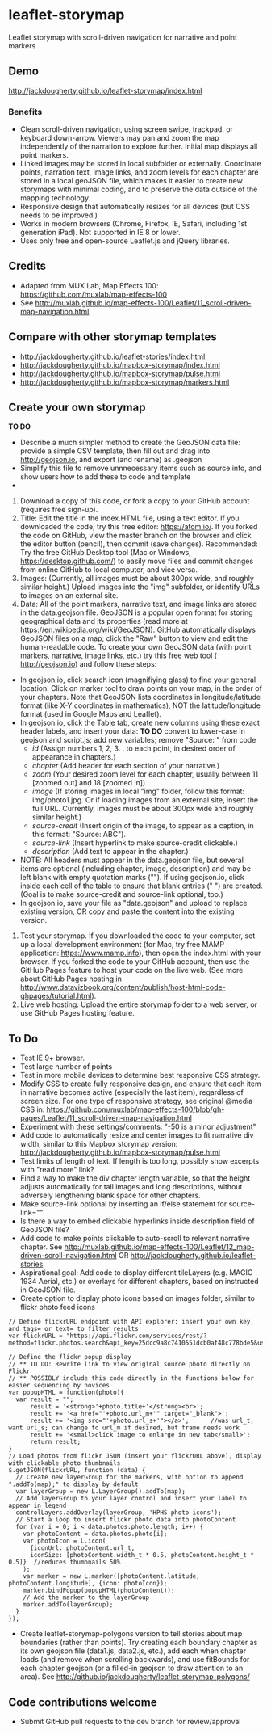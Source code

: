 # leaflet-storymap
Leaflet storymap with scroll-driven navigation for narrative and point markers

## Demo
http://jackdougherty.github.io/leaflet-storymap/index.html

### Benefits
- Clean scroll-driven navigation, using screen swipe, trackpad, or keyboard down-arrow. Viewers may pan and zoom the map independently of the narration to explore further. Initial map displays all point markers.
- Linked images may be stored in local subfolder or externally. Coordinate points, narration text, image links, and zoom levels for each chapter are stored in a local geoJSON file, which makes it easier to create new storymaps with minimal coding, and to preserve the data outside of the mapping technology.
- Responsive design that automatically resizes for all devices (but CSS needs to be improved.)
- Works in modern browsers (Chrome, Firefox, IE, Safari, including 1st generation iPad). Not supported in IE 8 or lower.
- Uses only free and open-source Leaflet.js and jQuery libraries.

## Credits
- Adapted from MUX Lab, Map Effects 100: https://github.com/muxlab/map-effects-100
- See http://muxlab.github.io/map-effects-100/Leaflet/11_scroll-driven-map-navigation.html

## Compare with other storymap templates
- http://jackdougherty.github.io/leaflet-stories/index.html
- http://jackdougherty.github.io/mapbox-storymap/index.html
- http://jackdougherty.github.io/mapbox-storymap/pulse.html
- http://jackdougherty.github.io/mapbox-storymap/markers.html

## Create your own storymap

**TO DO** 
- Describe a much simpler method to create the GeoJSON data file: provide a simple CSV template, then fill out and drag into http://geojson.io, and export (and rename) as .geojson
- Simplify this file to remove unnnecessary items such as source info, and show users how to add these to code and template
- 

1. Download a copy of this code, or fork a copy to your GitHub account (requires free sign-up).
1. Title: Edit the title in the index.HTML file, using a text editor. If you downloaded the code, try this free editor: https://atom.io/. If you forked the code on GitHub, view the master branch on the browser and click the editor button (pencil), then commit (save changes). Recommended: Try the free GitHub Desktop tool (Mac or Windows, https://desktop.github.com/) to easily move files and commit changes from online GitHub to local computer, and vice versa.
1. Images: (Currently, all images must be about 300px wide, and roughly similar height.) Upload images into the "img" subfolder, or identify URLs to images on an external site.
1. Data: All of the point markers, narrative text, and image links are stored in the data.geojson file. GeoJSON is a popular open format for storing geographical data and its properties (read more at https://en.wikipedia.org/wiki/GeoJSON). GitHub automatically displays GeoJSON files on a map; click the "Raw" button to view and edit the human-readable code. To create your own GeoJSON data (with point markers, narrative, image links, etc.) try this free web tool ( http://geojson.io) and follow these steps:
- In geojson.io, click search icon (magnifiying glass) to find your general location. Click on marker tool to draw points on your map, in the order of your chapters. Note that GeoJSON lists coordinates in longitude/latitude format (like X-Y coordinates in mathematics), NOT the latitude/longitude format (used in Google Maps and Leaflet).
- In geojson.io, click the Table tab, create new columns using these exact header labels, and insert your data:
**TO DO** convert to lower-case in geojson and script.js; add new variables; remove "Source: " from code
  - *id* (Assign numbers 1, 2, 3. . to each point, in desired order of appearance in chapters.)
  - *chapter* (Add header for each section of your narrative.)
  - *zoom* (Your desired zoom level for each chapter, usually between 11 [zoomed out] and 18 [zoomed in])
  - *image* (If storing images in local "img" folder, follow this format: img/photo1.jpg. Or if loading images from an external site, insert the full URL. Currently, images must be about 300px wide and roughly similar height.)
  - *source-credit* (Insert origin of the image, to appear as a caption, in this format: "Source: ABC").
  - *source-link* (Insert hyperlink to make source-credit clickable.)
  - *description* (Add text to appear in the chapter.)
- NOTE: All headers must appear in the data.geojson file, but several items are optional (including chapter, image, description) and may be left blank with empty quotation marks (""). If using geojson.io, click inside each cell of the table to ensure that blank entries (" ") are created. (Goal is to make source-credit and source-link optional, too.)
- In geojson.io, save your file as "data.geojson" and upload to replace existing version, OR copy and paste the content into the existing version.
1. Test your storymap. If you downloaded the code to your computer, set up a local development environment (for Mac, try free MAMP application: https://www.mamp.info), then open the index.html with your browser. If you forked the code to your GitHub account, then use the GitHub Pages feature to host your code on the live web. (See more about GitHub Pages hosting in http://www.datavizbook.org/content/publish/host-html-code-ghpages/tutorial.html).
1. Live web hosting: Upload the entire storymap folder to a web server, or use GitHub Pages hosting feature.

## To Do
- Test IE 9+ browser.
- Test large number of points
- Test in more mobile devices to determine best responsive CSS strategy.
- Modify CSS to create fully responsive design, and ensure that each item in narrative becomes active (especially the last item), regardless of screen size. For one type of responsive strategy, see original @media CSS in: https://github.com/muxlab/map-effects-100/blob/gh-pages/Leaflet/11_scroll-driven-map-navigation.html
- Experiment with these settings/comments: "-50 is a minor adjustment"
- Add code to automatically resize and center images to fit narrative div width, similar to this Mapbox storymap version: http://jackdougherty.github.io/mapbox-storymap/pulse.html
- Test limits of length of text. If length is too long, possibly show excerpts with "read more" link?
- Find a way to make the div chapter length variable, so that the height adjusts automatically for tall images and long descriptions, without adversely lengthening blank space for other chapters.
- Make source-link optional by inserting an if/else statement for source-link=""
- Is there a way to embed clickable hyperlinks inside description field of GeoJSON file?
- Add code to make points clickable to auto-scroll to relevant narrative chapter. See http://muxlab.github.io/map-effects-100/Leaflet/12_map-driven-scroll-navigation.html OR http://jackdougherty.github.io/leaflet-stories
- Aspirational goal: Add code to display different tileLayers (e.g. MAGIC 1934 Aerial, etc.) or overlays for different chapters, based on  instructed in GeoJSON file.
- Create option to display photo icons based on images folder, similar to flickr photo feed icons
```
// Define flickrURL endpoint with API explorer: insert your own key, and tags= or text= to filter results
var flickrURL = "https://api.flickr.com/services/rest/?method=flickr.photos.search&api_key=25dcc9a8c7410551dcb0af48c778bde5&user_id=56513965%40N06&tags=HPHS&extras=geo%2Curl_t%2Curl_s%2Curl_m%2Ctitle&format=json&nojsoncallback=1";

// Define the flickr popup display
// ** TO DO: Rewrite link to view original source photo directly on Flickr
// ** POSSIBLY include this code directly in the functions below for easier sequencing by novices
var popupHTML = function(photo){
  var result = "";
      result = '<strong>'+photo.title+'</strong><br>';
      result += '<a href="'+photo.url_m+'" target="_blank">';
      result += '<img src="'+photo.url_s+'"></a>';      //was url_t; want url_s; can change to url_m if desired, but frame needs work
      result += '<small>click image to enlarge in new tab</small>';
      return result;
}
// Load photos from flickr JSON (insert your flickrURL above), display with clickable photo thumbnails
$.getJSON(flickrURL, function (data) {
  // Create new layerGroup for the markers, with option to append ".addTo(map);" to display by default
  var layerGroup = new L.LayerGroup().addTo(map);
  // Add layerGroup to your layer control and insert your label to appear in legend
  controlLayers.addOverlay(layerGroup, 'HPHS photo icons');
  // Start a loop to insert flickr photo data into photoContent
  for (var i = 0; i < data.photos.photo.length; i++) {
    var photoContent = data.photos.photo[i];
    var photoIcon = L.icon(
      {iconUrl: photoContent.url_t,
      iconSize: [photoContent.width_t * 0.5, photoContent.height_t * 0.5]}  //reduces thumbnails 50%
    );
    var marker = new L.marker([photoContent.latitude, photoContent.longitude], {icon: photoIcon});
    marker.bindPopup(popupHTML(photoContent));
    // Add the marker to the layerGroup
    marker.addTo(layerGroup);
  }
});
```
- Create leaflet-storymap-polygons version to tell stories about map boundaries (rather than points). Try creating each boundary chapter as its own geojson file (data1.js, data2.js, etc.), add each when chapter loads (and remove when scrolling backwards), and use fitBounds for each chapter geojson (or a filled-in geojson to draw attention to an area). See http://github.io/jackdougherty/leaflet-storymap-polygons/

## Code contributions welcome
- Submit GitHub pull requests to the dev branch for review/approval
